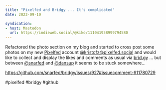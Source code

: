 ```yaml
---
title: "Pixelfed and Bridgy ... It's complicated"
date: 2023-09-10

syndication: 
- host: Mastodon
  url: https://indieweb.social/@kiko/111041958999794580
---
```


Refactored the photo section on my blog and started to cross post some photos on my new [Pixelfed](https://pixelfed.org) account [@kristofz@pixelfed.social](https://pixelfed.social/kristofz) and would like to collect and display the likes and comments as usual via [brid.gy](https://brid.gy/)   ... but between [@snarfed](https://fed.brid.gy/user/snarfed.org) and [@dansup](https://mastodon.social/@dansup) it seems to be stuck somewhere...

https://github.com/snarfed/bridgy/issues/927#issuecomment-911780729

#pixelfed #bridgy #github
